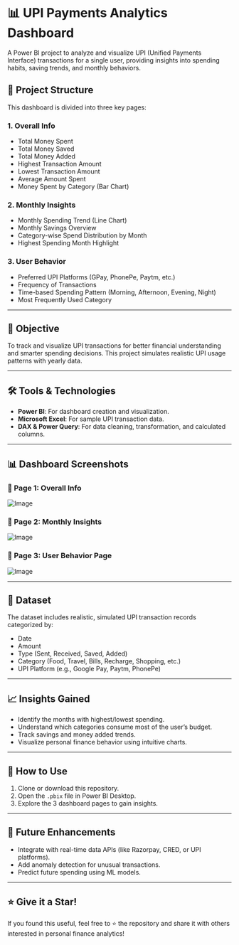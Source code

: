 # 📊 UPI Payments Analytics Dashboard

A Power BI project to analyze and visualize UPI (Unified Payments Interface) transactions for a single user, providing insights into spending habits, saving trends, and monthly behaviors.

## 📁 Project Structure

This dashboard is divided into three key pages:

### 1. **Overall Info**
- Total Money Spent
- Total Money Saved
- Total Money Added
- Highest Transaction Amount
- Lowest Transaction Amount
- Average Amount Spent
- Money Spent by Category (Bar Chart)

### 2. **Monthly Insights**
- Monthly Spending Trend (Line Chart)
- Monthly Savings Overview
- Category-wise Spend Distribution by Month
- Highest Spending Month Highlight

### 3. **User Behavior**
- Preferred UPI Platforms (GPay, PhonePe, Paytm, etc.)
- Frequency of Transactions
- Time-based Spending Pattern (Morning, Afternoon, Evening, Night)
- Most Frequently Used Category

---

## 📌 Objective

To track and visualize UPI transactions for better financial understanding and smarter spending decisions. This project simulates realistic UPI usage patterns with yearly data.

---

## 🛠️ Tools & Technologies

- **Power BI**: For dashboard creation and visualization.
- **Microsoft Excel**: For sample UPI transaction data.
- **DAX & Power Query**: For data cleaning, transformation, and calculated columns.

---

## 📊 Dashboard Screenshots

### 🔹 Page 1: Overall Info
![Image](https://github.com/user-attachments/assets/a214807d-6177-41fd-b945-fd580ddd8512)

### 🔹 Page 2: Monthly Insights
![Image](https://github.com/user-attachments/assets/eed632c7-5163-4948-afee-03daaadcf8e1)

### 🔹 Page 3: User Behavior Page
![Image](https://github.com/user-attachments/assets/9b120890-1326-46f2-a4df-f0fb997c72fc)

---

## 📁 Dataset

The dataset includes realistic, simulated UPI transaction records categorized by:
- Date
- Amount
- Type (Sent, Received, Saved, Added)
- Category (Food, Travel, Bills, Recharge, Shopping, etc.)
- UPI Platform (e.g., Google Pay, Paytm, PhonePe)

---

## 📈 Insights Gained

- Identify the months with highest/lowest spending.
- Understand which categories consume most of the user’s budget.
- Track savings and money added trends.
- Visualize personal finance behavior using intuitive charts.

---

## 🚀 How to Use

1. Clone or download this repository.
2. Open the `.pbix` file in Power BI Desktop.
3. Explore the 3 dashboard pages to gain insights.

---

## 📌 Future Enhancements

- Integrate with real-time data APIs (like Razorpay, CRED, or UPI platforms).
- Add anomaly detection for unusual transactions.
- Predict future spending using ML models.

---


## ⭐️ Give it a Star!

If you found this useful, feel free to ⭐ the repository and share it with others interested in personal finance analytics!

